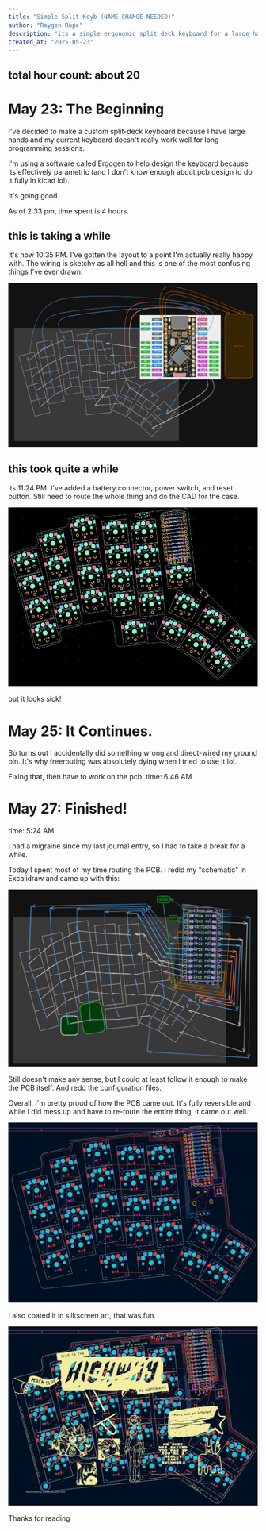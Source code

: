 ```yaml
---
title: "Simple Split Keyb (NAME CHANGE NEEDED)"
author: "Raygen Rupe"
description: "its a simple ergonomic split deck keyboard for a large handed individual"
created_at: "2025-05-23"
---
```


## total hour count: about 20

# May 23: The Beginning

I've decided to make a custom split-deck keyboard because I have large hands and my current keyboard doesn't really work well for long programming sessions.

I'm using a software called Ergogen to help design the keyboard because its effectively parametric (and I don't know enough about pcb design to do it fully in kicad lol).

It's going good.

As of 2:33 pm, time spent is 4 hours.

## this is taking a while

It's now 10:35 PM. I've gotten the layout to a point I'm actually really happy with. The wiring is sketchy as all hell and this is one of the most confusing things I've ever drawn.

![the og schematic](resources/images/OG-schematic.png)

## this took quite a while

its 11:24 PM. I've added a battery connector, power switch, and reset button. Still need to route the whole thing and do the CAD for the case.

![the og pcb](resources/images/og-pcb.png)

but it looks sick!

# May 25: It Continues.

So turns out I accidentally did something wrong and direct-wired my ground pin. It's why freerouting was absolutely dying when I tried to use it lol.

Fixing that, then have to work on the pcb.
time: 6:46 AM

# May 27: Finished!

time: 5:24 AM

I had a migraine since my last journal entry, so I had to take a break for a while.

Today I spent most of my time routing the PCB. I redid my "schematic" in Excalidraw and came up with this:

![new schematic](resources/images/new-schematic.png)

Still doesn't make any sense, but I could at least follow it enough to make the PCB itself. And redo the configuration files.

Overall, I'm pretty proud of how the PCB came out. It's fully reversible and while I did mess up and have to re-route the entire thing, it came out well.

![the final pcb](resources/images/final-pcb.png)

I also coated it in silkscreen art, that was fun.

![the pcb with silkscreen](resources/images/pcb-silkscreen.png)

Thanks for reading
